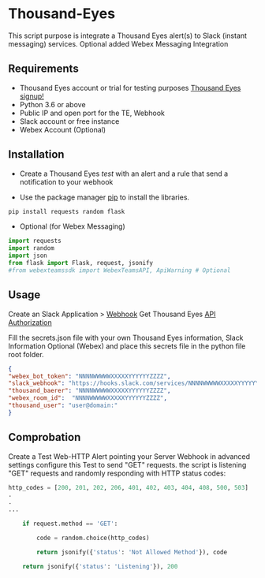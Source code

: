 # Thousand-Eyes

This script purpose is integrate a Thousand Eyes alert(s) to Slack (instant messaging) services.
Optional added Webex Messaging Integration

## Requirements

* Thousand Eyes account or trial for testing purposes [Thousand Eyes signup!](https://www.thousandeyes.com/signup)
* Python 3.6 or above
* Public IP and open port for the TE, Webhook
* Slack account or free instance 
* Webex Account (Optional)

## Installation

- Create a Thousand Eyes _test_ with an alert and a rule that send a notification to your webhook

- Use the package manager [pip](https://pip.pypa.io/en/stable/) to install the libraries.

```bash
pip install requests random flask
```

* Optional <pip install webexteamssdk> (for Webex Messaging)
  
```python
import requests
import random
import json
from flask import Flask, request, jsonify
#from webexteamssdk import WebexTeamsAPI, ApiWarning # Optional
```
  
## Usage
  
  Create an Slack Application > [Webhook](https://api.slack.com/messaging/webhooks)
  Get Thousand Eyes [API Authorization](https://developer.thousandeyes.com/v6/#/authentication)
  
  Fill the secrets.json file with your own Thousand Eyes information, Slack Information Optional (Webex) and place this secrets file in the python file root folder.
  
  ```json
{
  "webex_bot_token": "NNNNWWWWWXXXXXYYYYYYZZZZ",
  "slack_webhook": "https://hooks.slack.com/services/NNNNWWWWWXXXXXYYYYYYZZZZ",
  "thousand_baerer": "NNNNWWWWWXXXXXYYYYYYZZZZ",
  "webex_room_id":  "NNNNWWWWWXXXXXYYYYYYZZZZ",
  "thousand_user": "user@domain:"
} 
  ```
 
## Comprobation

Create a Test Web-HTTP Alert pointing your Server Webhook in advanced settings configure this Test to send "GET" requests.
the script is listening "GET" requests and randomly responding with HTTP status codes:

```python
http_codes = [200, 201, 202, 206, 401, 402, 403, 404, 408, 500, 503]
.
.
...

    if request.method == 'GET':

        code = random.choice(http_codes)

        return jsonify({'status': 'Not Allowed Method'}), code

    return jsonify({'status': 'Listening'}), 200
```
  
